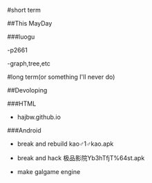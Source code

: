 
#short term

##This MayDay

###luogu

-p2661

-graph,tree,etc

#long term(or something I'll never do)

##Devoloping

###HTML

- hajbw.github.io

###Android

- break and rebuild kao♂1♂kao.apk

- break and hack 极品影院Yb3hTfjT%64st.apk

- make galgame engine
